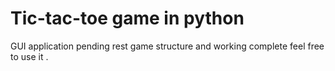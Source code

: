 # Tic-tac-toe game in python
GUI application pending rest game structure and working complete feel free to use it .
